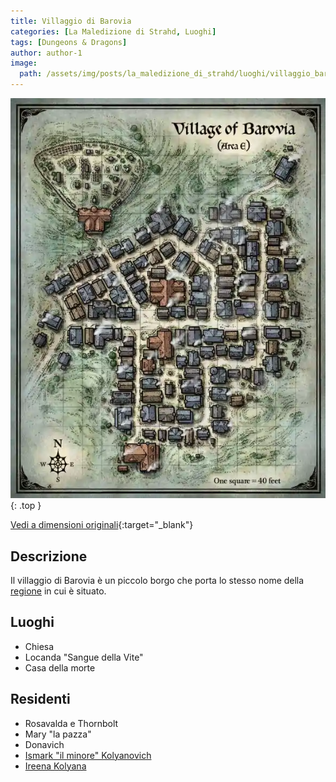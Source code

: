 ```yaml
---
title: Villaggio di Barovia
categories: [La Maledizione di Strahd, Luoghi]
tags: [Dungeons & Dragons]
author: author-1
image:
  path: /assets/img/posts/la_maledizione_di_strahd/luoghi/villaggio_barovia_small.webp
---
```


![Desktop View](/assets/img/posts/la_maledizione_di_strahd/luoghi/villaggio_barovia_small.webp){: .top }

[Vedi a dimensioni originali](/assets/img/posts/la_maledizione_di_strahd/luoghi/villaggio_barovia.webp){:target="_blank"}

## Descrizione

Il villaggio di Barovia è un piccolo borgo che porta lo stesso nome della [regione](/posts/Barovia) in cui è situato.

## Luoghi
- Chiesa
- Locanda "Sangue della Vite"
- Casa della morte

## Residenti
- Rosavalda e Thornbolt
- Mary "la pazza"
- Donavich
- [Ismark "il minore" Kolyanovich](/posts/Ismark_Kolyanovich)
- [Ireena Kolyana](/posts/Ireena_Kolyana)
